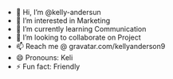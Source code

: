 - 👋 Hi, I’m @kelly-andersun
- 👀 I’m interested in Marketing
- 🌱 I’m currently learning Communication
- 💞️ I’m looking to collaborate on Project
- 📫 Reach me @ gravatar.com/kellyanderson9
- 😄 Pronouns: Keli
- ⚡ Fun fact: Friendly

<!---
kelly-andersun/kelly-andersun is a ✨ special ✨ repository because its `README.md` (this file) appears on your GitHub profile.
You can click the Preview link to take a look at your changes.
--->
